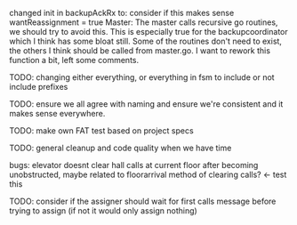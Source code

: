 changed init in backupAckRx to: consider if this makes sense
wantReassignment = true
Master:
The master calls recursive go routines, we should try to avoid this. This is especially true for the backupcoordinator which I think has some bloat still. Some of the routines don't need to exist, the others I think should be called from master.go. I want to rework this function a bit, left some comments.

TODO: changing either everything, or everything in fsm to include or not include prefixes

TODO: ensure we all agree with naming and ensure we're consistent and it makes sense everywhere.

TODO: make own FAT test based on project specs

TODO: general cleanup and code quality when we have time

bugs: 
elevator doesnt clear hall calls at current floor after becoming unobstructed, maybe related to floorarrival method of clearing calls? <- test this

TODO: consider if the assigner should wait for first calls message before trying to assign (if not it would only assign nothing)